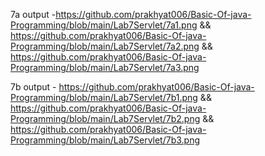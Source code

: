 7a output -https://github.com/prakhyat006/Basic-Of-java-Programming/blob/main/Lab7Servlet/7a1.png && https://github.com/prakhyat006/Basic-Of-java-Programming/blob/main/Lab7Servlet/7a2.png &&
 https://github.com/prakhyat006/Basic-Of-java-Programming/blob/main/Lab7Servlet/7a3.png

7b output - https://github.com/prakhyat006/Basic-Of-java-Programming/blob/main/Lab7Servlet/7b1.png && https://github.com/prakhyat006/Basic-Of-java-Programming/blob/main/Lab7Servlet/7b2.png && 
https://github.com/prakhyat006/Basic-Of-java-Programming/blob/main/Lab7Servlet/7b3.png
